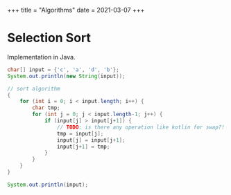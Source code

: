 +++
title = "Algorithms"
date = 2021-03-07
+++

# Selection Sort

Implementation in Java.
```java
char[] input = {'c', 'a', 'd', 'b'};
System.out.println(new String(input));

// sort algorithm
{
    for (int i = 0; i < input.length; i++) {
        char tmp;
        for (int j = 0; j < input.length-1; j++) {
            if (input[j] > input[j+1]) {
                // TODO: is there any operation like kotlin for swap?!
                tmp = input[j];
                input[j] = input[j+1];
                input[j+1] = tmp;
            }
        }
    }
}

System.out.println(input);
```